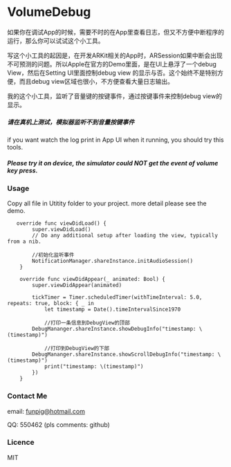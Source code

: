 # VolumeDebug

如果你在调试App的时候，需要不时的在App里查看日志，但又不方便中断程序的运行，那么你可以试试这个小工具。

写这个小工具的起因是，在开发ARKit相关的App时，ARSession如果中断会出现不可预测的问题。所以Apple在官方的Demo里面，是在UI上悬浮了一个debug View，然后在Setting UI里面控制debug view 的显示与否。这个始终不是特别方便，而且debug view区域也很小，不方便查看大量日志输出。

我的这个小工具，监听了音量键的按键事件，通过按键事件来控制debug view的显示。

##### 请在真机上测试，模拟器监听不到音量按键事件

if you want watch the log print in App UI when it running, you should try this tools. 

##### Please try it on device, the simulator could NOT get the event of volume key press.

### Usage
Copy all file in Utitity folder to your project. more detail please see the demo.

```
   override func viewDidLoad() {
        super.viewDidLoad()
        // Do any additional setup after loading the view, typically from a nib.
        
        //初始化监听事件
        NotificationManager.shareInstance.initAudioSession()
    }
    
    override func viewDidAppear(_ animated: Bool) {
        super.viewDidAppear(animated)
        
        tickTimer = Timer.scheduledTimer(withTimeInterval: 5.0, repeats: true, block: { _ in
            let timestamp = Date().timeIntervalSince1970
            
            //打印一条信息到DebugView的顶部
        DebugMananger.shareInstance.showDebugInfo("timestamp: \(timestamp)")
            
            //打印到DebugView的下部
        DebugMananger.shareInstance.showScrollDebugInfo("timestamp: \(timestamp)")
            print("timestamp: \(timestamp)")
        })
    }
```


### Contact Me
email: funpig@hotmail.com

QQ: 550462 (pls comments: github)

### Licence
MIT